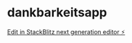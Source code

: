 # dankbarkeitsapp

[Edit in StackBlitz next generation editor ⚡️](https://stackblitz.com/~/github.com/karimhyahia/dankbarkeitsapp)